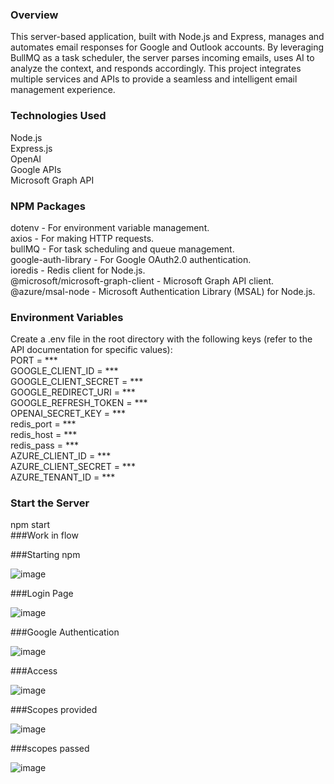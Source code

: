 ### Overview
This server-based application, built with Node.js and Express, manages and automates email responses for Google and Outlook accounts. By leveraging BullMQ as a task scheduler, the server parses incoming emails, uses AI to analyze the context, and responds accordingly. This project integrates multiple services and APIs to provide a seamless and intelligent email management experience.

### Technologies Used
Node.js<br>
Express.js<br>
OpenAI<br>
Google APIs<br>
Microsoft Graph API<br>
### NPM Packages
dotenv - For environment variable management.<br>
axios - For making HTTP requests.<br>
bullMQ - For task scheduling and queue management.<br>
google-auth-library - For Google OAuth2.0 authentication.<br>
ioredis - Redis client for Node.js.<br>
@microsoft/microsoft-graph-client - Microsoft Graph API client.<br>
@azure/msal-node - Microsoft Authentication Library (MSAL) for Node.js.<br>
### Environment Variables
Create a .env file in the root directory with the following keys (refer to the API documentation for specific values):<br>
PORT = ***<br>
GOOGLE_CLIENT_ID = ***<br>
GOOGLE_CLIENT_SECRET = ***<br>
GOOGLE_REDIRECT_URI = ***<br>
GOOGLE_REFRESH_TOKEN = ***<br>
OPENAI_SECRET_KEY = ***<br>
redis_port = ***<br>
redis_host = ***<br>
redis_pass = ***<br>
AZURE_CLIENT_ID = ***<br>
AZURE_CLIENT_SECRET = *** <br>
AZURE_TENANT_ID = ***<br>
### Start the Server 

npm start
<br>
###Work in flow

###Starting npm 

![image](https://github.com/user-attachments/assets/b573bf1f-c36d-429e-8418-4e070cb3a940)

###Login Page

![image](https://github.com/user-attachments/assets/36d4e075-b2a8-4a4e-a77d-3ab6b6996bdf)

###Google Authentication

![image](https://github.com/user-attachments/assets/f0e8b7ce-7bcd-4b93-ba57-0fb477c4ebe4)

###Access

![image](https://github.com/user-attachments/assets/0211585c-a2a0-492a-ac88-0b069c8d15ba)

###Scopes provided

![image](https://github.com/user-attachments/assets/bff86bc2-6383-4df9-8afb-582256199674)

###scopes passed

![image](https://github.com/user-attachments/assets/362e7429-968d-4605-9e24-ba18052bd0a6)











